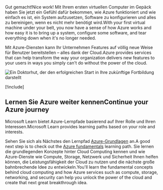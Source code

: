 <span data-ttu-id="916bb-101">Gut gemacht!</span><span class="sxs-lookup"><span data-stu-id="916bb-101">Nice work!</span></span> <span data-ttu-id="916bb-102">Mit Ihrem ersten virtuellen Computer im Gepäck haben Sie jetzt ein Gefühl dafür bekommen, wie Azure funktioniert und wie einfach es ist, ein System aufzusetzen, Software zu konfigurieren und alles zu bereinigen, wenn es nicht mehr benötigt wird.</span><span class="sxs-lookup"><span data-stu-id="916bb-102">With your first virtual machine under your belt, you now have a sense of how Azure works and how easy it is to bring up a system, configure some software, and tear everything down when it's no longer needed.</span></span>

<span data-ttu-id="916bb-103">Mit Azure-Diensten kann Ihr Unternehmen Features auf völlig neue Weise für Benutzer bereitstellen – alles dank der Cloud.</span><span class="sxs-lookup"><span data-stu-id="916bb-103">Azure provides services that can help transform the way your organization delivers new features to your users in ways you simply can't do without the power of the cloud.</span></span>

![Ein Doktorhut, der den erfolgreichen Start in Ihre zukünftige Fortbildung darstellt](../media/6-heading.png)

[!include[](../../../includes/azure-sandbox-cleanup.md)]

## <a name="continue-your-azure-journey"></a><span data-ttu-id="916bb-105">Lernen Sie Azure weiter kennen</span><span class="sxs-lookup"><span data-stu-id="916bb-105">Continue your Azure journey</span></span>

<span data-ttu-id="916bb-106">Microsoft Learn bietet Azure-Lernpfade basierend auf Ihrer Rolle und Ihren Interessen.</span><span class="sxs-lookup"><span data-stu-id="916bb-106">Microsoft Learn provides learning paths based on your role and interests.</span></span>

<span data-ttu-id="916bb-107">Sehen Sie sich als Nächstes den Lernpfad [Azure-Grundlagen](/learn/paths/azure-fundamentals/) an.</span><span class="sxs-lookup"><span data-stu-id="916bb-107">A good next step is to check out the [Azure fundamentals](/learn/paths/azure-fundamentals/) learning path.</span></span> <span data-ttu-id="916bb-108">Sie lernen die grundlegenden Konzepte hinter Cloud Computing kennen und wie Azure-Dienste wie Compute, Storage, Netzwerk und Sicherheit Ihnen helfen können, die Leistungsfähigkeit der Cloud zu nutzen und die nächste große bahnbrechende Idee zu entwickeln.</span><span class="sxs-lookup"><span data-stu-id="916bb-108">You'll learn the fundamental concepts behind cloud computing and how Azure services such as compute, storage, networking, and security can help you unlock the power of the cloud and create that next great breakthrough idea.</span></span>